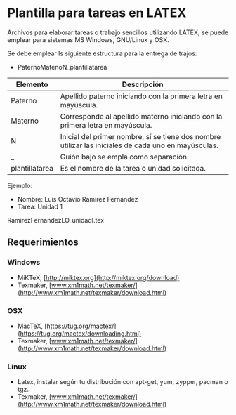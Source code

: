 # Plantilla para tareas en LATEX

Archivos para elaborar tareas o trabajo sencillos utilizando LATEX, se puede emplear para sistemas MS Windows, GNU/Linux y OSX.

Se debe emplear ls siguiente estructura para la entrega de trajos:

- PaternoMatenoN_plantillatarea


Elemento | Descripción |
--- | --- |
Paterno | Apellido paterno iniciando con la primera letra en mayúscula. |
Materno | Corresponde al apellido materno iniciando con la primera letra en mayúscula. |
N | Inicial del primer nombre, sí se tiene dos nombre utilizar las iniciales de cada uno en mayúsculas.
_ | Guión bajo se empla como separación. |
plantillatarea | Es el nombre de la tarea o unidad solicitada. | 


Ejemplo:

- Nombre: Luis Octavio Ramírez Fernández
- Tarea: Unidad 1

RamirezFernandezLO_unidadI.tex

## Requerimientos
### Windows
- MiKTeX, [http://miktex.org](http://miktex.org/download)
- Texmaker, [www.xm1math.net/texmaker/](http://www.xm1math.net/texmaker/download.html)

### OSX
- MacTeX, [https://tug.org/mactex/](https://tug.org/mactex/downloading.html)
- Texmaker, [www.xm1math.net/texmaker/](http://www.xm1math.net/texmaker/download.html)

### Linux
- Latex, instalar según tu distribución con apt-get, yum, zypper, pacman o tgz.
- Texmaker, [www.xm1math.net/texmaker/](http://www.xm1math.net/texmaker/download.html)